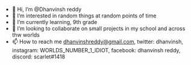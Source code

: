 - 👋 Hi, I’m @Dhanvinsh reddy
- 👀 I’m interested in random things at random points of time
- 🌱 I’m currently learning, 9th grade
- 💞️ I’m looking to collaborate on small projects in my school and across thw worlds
- 📫 How to reach me dhanvinshreddy@gmail.com, twitter: dhanvinsh, instagram: WORLDS_NUMBER_1_IDIOT, facebook: dhanvinsh reddy, discord: scarlet#1418

<!---
Dhanvinsh99/Dhanvinsh99 is a ✨ special ✨ repository because its `README.md` (this file) appears on your GitHub profile.
You can click the Preview link to take a look at your changes.
--->
